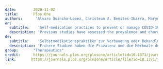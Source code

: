 ```yaml
---
date:        2020-11-02
title:       Plos One
authors:      'Alvaro Quincho-Lopez, Christeam A. Benites-Ibarra, Maryori M. Hilario-Gomez, Renatta Quijano-Escate & Alvaro Taype-Rondan'
en:
  subtitle:    'Self-medication practices to prevent or manage COVID-19: A systematic review'
  description: 'Previous studies have assessed the prevalence and characteristics of self-medication in COVID-19. However, no systematic review has summarized their findings. We conducted a systematic review to assess the prevalence of self-medication to prevent or manage COVID-19. We used different keywords and searched studies published in PubMed, Scopus, Web of Science, Embase, two preprint repositories, Google, and Google Scholar. We included studies that reported original data and assessed self-medication to prevent or manage COVID-19. The risk of bias was assessed using the Newcastle–Ottawa Scale (NOS) modified for cross-sectional studies. We identified eight studies, all studies were cross-sectional, and only one detailed the question used to assess self-medication. The recall period was heterogeneous across studies. Of the eight studies, seven assessed self-medication without focusing on a specific symptom: four performed in the general population (self-medication prevalence ranged between <4% to 88.3%) and three in specific populations (range: 33.9% to 51.3%). In these seven studies, the most used medications varied widely, including antibiotics, chloroquine or hydroxychloroquine, acetaminophen, vitamins or supplements, ivermectin, and ibuprofen. The last study only assessed self-medication for fever due to COVID-19. Most studies had a risk of bias in the “representativeness of the sample” and “assessment of outcome” items of the NOS. Studies that assessed self-medication for COVID-19 found heterogeneous results regarding self-medication prevalence and medications used. More well-designed and adequately reported studies are warranted to assess this topic.'
de: 
  subtitle:    'Selbstmedikationspraktiken zur Vorbeugung oder Behandlung von COVID-19: Eine systematische Überprüfung'
  description: 'Frühere Studien haben die Prävalenz und die Merkmale der Selbstmedikation bei COVID-19 untersucht. Die Ergebnisse dieser Studien wurden jedoch in keiner systematischen Übersicht zusammengefasst. Wir haben eine systematische Übersichtsarbeit durchgeführt, um die Prävalenz der Selbstmedikation zur Prävention oder Behandlung von COVID-19 zu bewerten. Wir verwendeten verschiedene Schlüsselwörter und durchsuchten Studien, die in PubMed, Scopus, Web of Science, Embase, zwei Preprint-Repositories, Google und Google Scholar veröffentlicht wurden. Wir schlossen Studien ein, die Originaldaten berichteten und die Selbstmedikation zur Prävention oder Behandlung von COVID-19 bewerteten. Das Risiko einer Verzerrung wurde anhand der für Querschnittsstudien modifizierten Newcastle-Ottawa-Skala (NOS) bewertet. Wir identifizierten acht Studien, alle Studien waren Querschnittsstudien, und nur in einer wurde die Frage zur Bewertung der Selbstmedikation detailliert beschrieben. Der Erhebungszeitraum war in den einzelnen Studien sehr unterschiedlich. Von den acht Studien untersuchten sieben die Selbstmedikation, ohne sich auf ein bestimmtes Symptom zu konzentrieren: vier wurden in der Allgemeinbevölkerung durchgeführt (die Prävalenz der Selbstmedikation lag zwischen <4 % und 88,3 %) und drei in spezifischen Bevölkerungsgruppen (zwischen 33,9 % und 51,3 %). In diesen sieben Studien variierten die am häufigsten verwendeten Medikamente stark, darunter Antibiotika, Chloroquin oder Hydroxychloroquin, Paracetamol, Vitamine oder Ergänzungsmittel, Ivermectin und Ibuprofen. In der letzten Studie wurde nur die Selbstmedikation bei Fieber aufgrund von COVID-19 untersucht. Bei den meisten Studien bestand ein Verzerrungsrisiko in den Punkten "Repräsentativität der Stichprobe" und "Bewertung der Ergebnisse" der NOS. Studien, die die Selbstmedikation bei COVID-19 untersuchten, kamen zu heterogenen Ergebnissen hinsichtlich der Prävalenz der Selbstmedikation und der verwendeten Medikamente. Zur Bewertung dieses Themas sind weitere gut konzipierte und angemessen berichtete Studien erforderlich.'
group:       "Therapeutics"
credit:      https://journals.plos.org/plosone/article?id=10.1371/journal.pone.0259317
link:       https://journals.plos.org/plosone/article/file?id=10.1371/journal.pone.0259317&type=printable
---
```

<object data="{{ page.link }}" style='height:calc(100vh - 400px); width: 100%' type='application/pdf'></object>
